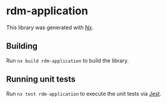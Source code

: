 # rdm-application

This library was generated with [Nx](https://nx.dev).

## Building

Run `nx build rdm-application` to build the library.

## Running unit tests

Run `nx test rdm-application` to execute the unit tests via [Jest](https://jestjs.io).
